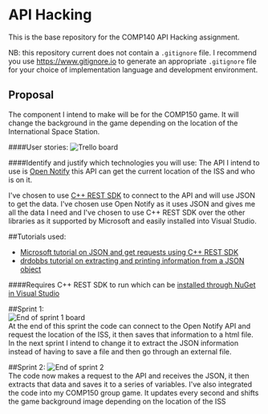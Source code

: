 # API Hacking
This is the base repository for the COMP140 API Hacking assignment.

NB: this repository current does not contain a `.gitignore` file. I recommend you use https://www.gitignore.io to generate an appropriate `.gitignore` file for your choice of implementation language and development environment.

## Proposal
The component I intend to make will be for the COMP150 game. It will change the background in the game depending on the location of the International Space Station.  

####User stories: 
![Trello board](https://raw.githubusercontent.com/MaddieK19/comp140-api-hacking/master/Trello%20boards%20and%20cards/Trello%20board.PNG)

####Identify and justify which technologies you will use:
The API I intend to use is [Open Notify](http://open-notify.org/) this API can get the current location of the ISS and who is on it. 

I've chosen to use [C++ REST SDK](http://casablanca.codeplex.com/) to connect to the API and will use JSON to get the data. I've chosen use Open Notify as it uses JSON and gives me all the data I need and I've chosen to use C++ REST SDK over the other libraries as it supported by Microsoft and easily installed into Visual Studio.

##Tutorials used:
* [Microsoft tutorial on JSON and get requests using C++ REST SDK](https://msdn.microsoft.com/en-us/library/jj950082.aspx)
* [drdobbs tutorial on extracting and printing information from a JSON object](http://www.drdobbs.com/tools/json-and-the-microsoft-c-rest-sdk/240164821)

####Requires C++ REST SDK to run which can be [installed through NuGet in Visual Studio](https://github.com/Microsoft/cpprestsdk/wiki/Getting-Started-Tutorial)


##Sprint 1:  
![End of sprint 1 board](https://raw.githubusercontent.com/MaddieK19/comp140-api-hacking/master/Trello%20boards%20and%20cards/End%20of%20sprint%20one.PNG)  
At the end of this sprint the code can connect to the Open Notify API and request the location of the ISS, it then saves that information to a html file. In the next sprint I intend to change it to extract the JSON information instead of having to save a file and then go through an external file.

##Sprint 2:
![End of sprint 2](https://raw.githubusercontent.com/MaddieK19/comp140-api-hacking/master/Trello%20boards%20and%20cards/End%20of%20sprint%20two.PNG)  
The code now makes a request to the API and receives the JSON, it then extracts that data and saves it to a series of variables. I've also integrated the code into my COMP150 group game. It updates every second and shifts the game background image depending on the location of the ISS


